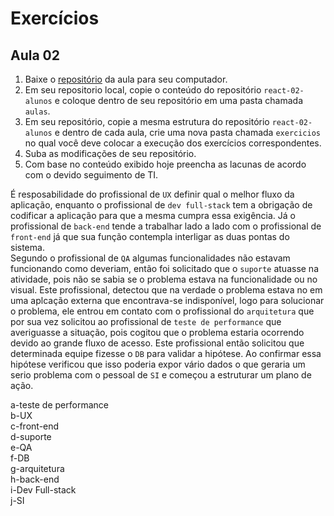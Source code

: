 # Exercícios

## Aula 02

1. Baixe o [repositório](https://github.com/tecno-start/react-02-alunos) da aula para seu computador.
2. Em seu repositorio local, copie o conteúdo do repositório `react-02-alunos` e coloque dentro de seu repositório em uma pasta chamada `aulas`.
3. Em seu repositório, copie a mesma estrutura do repositório `react-02-alunos` e dentro de cada aula, crie uma nova pasta chamada `exercicios` no
   qual você deve colocar a execução dos exercícios correspondentes.
4. Suba as modificações de seu repositório.
5. Com base no conteúdo exibido hoje preencha as lacunas de acordo com o devido seguimento de TI.

É resposabilidade do profissional de `UX` definir qual o melhor fluxo da aplicação, enquanto o profissional de `dev full-stack` tem a obrigação de 
codificar a aplicação para que a mesma cumpra essa exigência. Já o profissional de `back-end` tende a trabalhar lado a lado com o profissional de 
`front-end` já que sua função contempla interligar as duas pontas do sistema.\
Segundo o profissional de `QA` algumas funcionalidades não estavam funcionando como deveriam, então foi solicitado que o `suporte` atuasse na 
atividade, pois não se sabia se o problema estava na funcionalidade ou no visual. Este profissional, detectou que na verdade o problema estava no 
em uma aplcação externa que encontrava-se indisponível, logo para solucionar o problema, ele entrou em contato com o profissional do `arquitetura` que 
por sua vez solicitou ao profissional de `teste de performance` que averiguasse a situação, pois cogitou que o problema estaria ocorrendo devido ao grande fluxo 
de acesso. Este profissional então solicitou que 
determinada equipe fizesse o `DB` para validar a hipótese. Ao confirmar essa hipótese verificou que isso poderia expor vário dados o que geraria 
um serio problema com o pessoal de `SI` e começou a estruturar um plano de ação.

a-teste de performance\
b-UX\
c-front-end\
d-suporte\
e-QA\
f-DB\
g-arquitetura\
h-back-end\
i-Dev Full-stack\
j-SI
